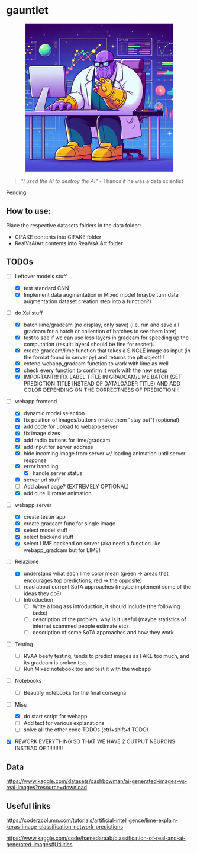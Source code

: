 # gauntlet

<p align="center">
  <img src="res//image.png" alt="Data Thanos" width="400px"/>
</p>

> _"I used the AI to destroy the AI"_
\- Thanos if he was a data scientist

Pending

## How to use:
Place the respective datasets folders in the data folder:
- CIFAKE contents into CIFAKE folder
- RealVsAiArt contents into RealVsAiArt folder

## TODOs
- [ ] Leftover models stuff
    - [x] test standard CNN
    - [x] Implement data augmentation in Mixed model (maybe turn data augmentation dataset creation step into a function?)

- [ ] do Xai stuff
    - [x] batch lime/gradcam (no display, only save) (i.e. run and save all gradcam for a batch or collection of batches to see them later)
    - [x] test to see if we can use less layers in gradcam for speeding up the computation (result: layer4 should be fine for resnet).
    - [x] create gradcam/lime function that takes a SINGLE image as input (in the format found in server.py) and returns the plt object!!!
    - [x] extend webapp_gradcam function to work with lime as well
    - [x] check every function to confirm it work with the new setup
    - [x] IMPORTANT!!! FIX LABEL TITLE IN GRADCAM/LIME BATCH (SET PREDICTION TITLE INSTEAD OF DATALOADER TITLE) AND ADD COLOR DEPENDING ON THE CORRECTNESS OF PREDICTION!!!

- [ ] webapp frontend
    - [x] dynamic model selection
    - [x] fix position of images/buttons (make them "stay put") (optional)
    - [x] add code for upload to webapp server
    - [x] fix image sizes
    - [x] add radio buttons for lime/gradcam
    - [x] add input for server address
    - [x] hide incoming image from server w/ loading animation until server response
    - [x] error handling
        - [x] handle server status
    - [x] server url stuff
    - [ ] Add about page? (EXTREMELY OPTIONAL)
    - [x] add cute lil rotate animation

- [ ] webapp server
    - [x] create tester app
    - [x] create gradcam func for single image
    - [x] select model stuff
    - [x] select backend stuff
    - [x] select LIME backend on server (aka need a function like webapp_gradcam but for LIME)

- [ ] Relazione
    - [x] understand what each lime color mean (green -> areas that encourages top predictions, red -> the opposite)
    - [ ] read about current SoTA approaches (maybe implement some of the ideas they do?)
    - [ ] Introduction
        - [ ] Write a long ass introduction, it should include (the following tasks)
        - [ ] description of the problem, why is it useful (maybe statistics of internet scammed people estimate etc)
        - [ ] description of some SoTA approaches and how they work

- [ ] Testing
    - [ ] RVAA beefy testing, tends to predict images as FAKE too much, and its gradcam is broken too.
    - [ ] Run Mixed notebook too and test it with the webapp

- [ ] Notebooks
    - [ ] Beautify notebooks for the final consegna

- [ ] Misc
    - [x] do start script for webapp
    - [ ] Add text for various explanations
    - [ ] solve all the other code TODOs (ctrl+shift+f TODO)

- [x] REWORK EVERYTHING SO THAT WE HAVE 2 OUTPUT NEURONS INSTEAD OF 1!!!!!!!!!


## Data
https://www.kaggle.com/datasets/cashbowman/ai-generated-images-vs-real-images?resource=download

## Useful links
https://coderzcolumn.com/tutorials/artificial-intelligence/lime-explain-keras-image-classification-network-predictions

https://www.kaggle.com/code/hamedaraab/classification-of-real-and-ai-generated-images#Utilities